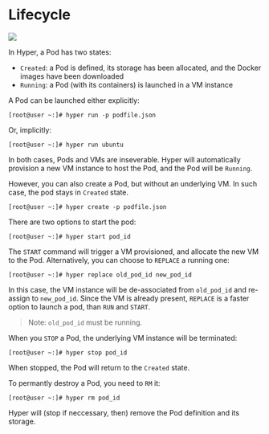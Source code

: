 # Lifecycle

![](https://trello-attachments.s3.amazonaws.com/5562ba47387906ddef327e00/704x249/e4b1ec0168197c13e838bd5b405b3f28/pod.png)

In Hyper, a Pod has two states:

- `Created`: a Pod is defined, its storage has been allocated, and the Docker images have been downloaded
- `Running`: a Pod (with its containers) is launched in a VM instance


A Pod can be launched either explicitly:

	[root@user ~:]# hyper run -p podfile.json

Or, implicitly:

	[root@user ~:]# hyper run ubuntu

In both cases, Pods and VMs are inseverable. Hyper will automatically provision a new VM instance to host the Pod, and the Pod will be `Running`.

However, you can also create a Pod, but without an underlying VM. In such case, the pod stays in `Created` state.

    [root@user ~:]# hyper create -p podfile.json

There are two options to start the pod:

    [root@user ~:]# hyper start pod_id

The `START` command will trigger a VM provisioned, and allocate the new VM to the Pod. Alternatively, you can choose to `REPLACE` a running one:

    [root@user ~:]# hyper replace old_pod_id new_pod_id

In this case, the VM instance will be de-associated from `old_pod_id` and re-assign to `new_pod_id`. Since the VM is already present, `REPLACE` is a faster option to launch a pod, than `RUN` and `START`.

> Note: `old_pod_id` must be running.

When you `STOP` a Pod, the underlying VM instance will be terminated:

    [root@user ~:]# hyper stop pod_id

When stopped, the Pod will return to the `Created` state.

To permantly destroy a Pod, you need to `RM` it:

    [root@user ~:]# hyper rm pod_id

Hyper will (stop if neccessary, then) remove the Pod definition and its storage.
